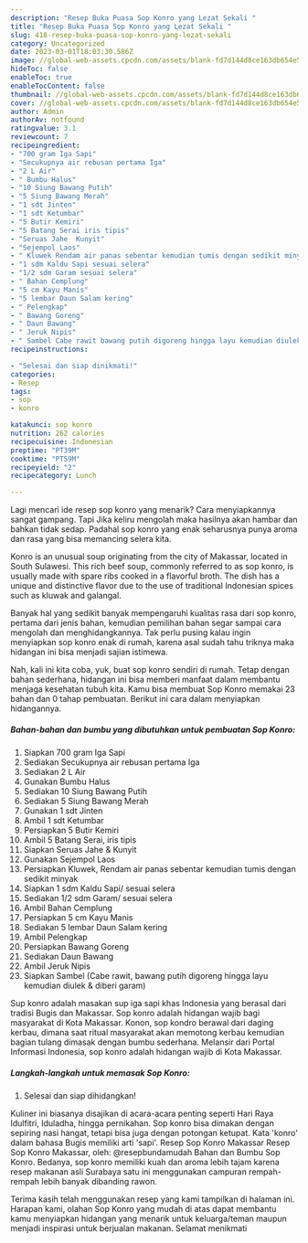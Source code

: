 ```yaml
---
description: "Resep Buka Puasa Sop Konro yang Lezat Sekali "
title: "Resep Buka Puasa Sop Konro yang Lezat Sekali "
slug: 418-resep-buka-puasa-sop-konro-yang-lezat-sekali
category: Uncategorized
date: 2023-03-01T18:03:30.586Z
image: //global-web-assets.cpcdn.com/assets/blank-fd7d144d8ce163db654e5a02c40b08a2775adb7897d16e4062681dc7e1b2800f.png
hideToc: false
enableToc: true
enableTocContent: false
thumbnail: //global-web-assets.cpcdn.com/assets/blank-fd7d144d8ce163db654e5a02c40b08a2775adb7897d16e4062681dc7e1b2800f.png
cover: //global-web-assets.cpcdn.com/assets/blank-fd7d144d8ce163db654e5a02c40b08a2775adb7897d16e4062681dc7e1b2800f.png
author: Admin
authorAv: notfound
ratingvalue: 3.1
reviewcount: 7
recipeingredient:
- "700 gram Iga Sapi"
- "Secukupnya air rebusan pertama Iga"
- "2 L Air"
- " Bumbu Halus"
- "10 Siung Bawang Putih"
- "5 Siung Bawang Merah"
- "1 sdt Jinten"
- "1 sdt Ketumbar"
- "5 Butir Kemiri"
- "5 Batang Serai iris tipis"
- "Seruas Jahe  Kunyit"
- "Sejempol Laos"
- " Kluwek Rendam air panas sebentar kemudian tumis dengan sedikit minyak"
- "1 sdm Kaldu Sapi sesuai selera"
- "1/2 sdm Garam sesuai selera"
- " Bahan Cemplung"
- "5 cm Kayu Manis"
- "5 lembar Daun Salam kering"
- " Pelengkap"
- " Bawang Goreng"
- " Daun Bawang"
- " Jeruk Nipis"
- " Sambel Cabe rawit bawang putih digoreng hingga layu kemudian diulek  diberi garam"
recipeinstructions:

- "Selesai dan siap dinikmati!"
categories:
- Resep
tags:
- sop
- konro

katakunci: sop konro 
nutrition: 262 calories
recipecuisine: Indonesian
preptime: "PT39M"
cooktime: "PT59M"
recipeyield: "2"
recipecategory: Lunch

---
```



Lagi mencari ide resep sop konro yang menarik? Cara menyiapkannya sangat gampang. Tapi Jika keliru mengolah maka hasilnya akan hambar dan bahkan tidak sedap. Padahal sop konro yang enak seharusnya punya aroma dan rasa yang bisa memancing selera kita.


Konro is an unusual soup originating from the city of Makassar, located in South Sulawesi. This rich beef soup, commonly referred to as sop konro, is usually made with spare ribs cooked in a flavorful broth. The dish has a unique and distinctive flavor due to the use of traditional Indonesian spices such as kluwak and galangal.

Banyak hal yang sedikit banyak mempengaruhi kualitas rasa dari sop konro, pertama dari jenis bahan, kemudian pemilihan bahan segar sampai cara mengolah dan menghidangkannya. Tak perlu pusing kalau ingin menyiapkan sop konro enak di rumah, karena asal sudah tahu triknya maka hidangan ini bisa menjadi sajian istimewa.


Nah, kali ini kita coba, yuk, buat sop konro sendiri di rumah. Tetap dengan bahan sederhana, hidangan ini bisa memberi manfaat dalam membantu menjaga kesehatan tubuh kita. Kamu bisa membuat Sop Konro memakai 23 bahan dan 0 tahap pembuatan. Berikut ini cara dalam menyiapkan hidangannya.

<!--inarticleads1-->

##### Bahan-bahan dan bumbu yang dibutuhkan untuk pembuatan Sop Konro:

1. Siapkan 700 gram Iga Sapi
1. Sediakan Secukupnya air rebusan pertama Iga
1. Sediakan 2 L Air
1. Gunakan  Bumbu Halus
1. Sediakan 10 Siung Bawang Putih
1. Sediakan 5 Siung Bawang Merah
1. Gunakan 1 sdt Jinten
1. Ambil 1 sdt Ketumbar
1. Persiapkan 5 Butir Kemiri
1. Ambil 5 Batang Serai, iris tipis
1. Siapkan Seruas Jahe &amp; Kunyit
1. Gunakan Sejempol Laos
1. Persiapkan  Kluwek, Rendam air panas sebentar kemudian tumis dengan sedikit minyak
1. Siapkan 1 sdm Kaldu Sapi/ sesuai selera
1. Sediakan 1/2 sdm Garam/ sesuai selera
1. Ambil  Bahan Cemplung
1. Persiapkan 5 cm Kayu Manis
1. Sediakan 5 lembar Daun Salam kering
1. Ambil  Pelengkap
1. Persiapkan  Bawang Goreng
1. Sediakan  Daun Bawang
1. Ambil  Jeruk Nipis
1. Siapkan  Sambel (Cabe rawit, bawang putih digoreng hingga layu kemudian diulek &amp; diberi garam)


Sup konro adalah masakan sup iga sapi khas Indonesia yang berasal dari tradisi Bugis dan Makassar. Sop konro adalah hidangan wajib bagi masyarakat di Kota Makassar. Konon, sop kondro berawal dari daging kerbau, dimana saat ritual masyarakat akan memotong kerbau kemudian bagian tulang dimasak dengan bumbu sederhana. Melansir dari Portal Informasi Indonesia, sop konro adalah hidangan wajib di Kota Makassar. 

<!--inarticleads2-->

##### Langkah-langkah untuk memasak Sop Konro:


1. Selesai dan siap dihidangkan!

Kuliner ini biasanya disajikan di acara-acara penting seperti Hari Raya Idulfitri, Iduladha, hingga pernikahan. Sop konro bisa dimakan dengan sepiring nasi hangat, tetapi bisa juga dengan potongan ketupat. Kata &#39;konro&#39; dalam bahasa Bugis memiliki arti &#39;sapi&#39;. Resep Sop Konro Makassar Resep Sop Konro Makassar, oleh: @resepbundamudah⁣ Bahan dan Bumbu Sop Konro. Bedanya, sop konro memiliki kuah dan aroma lebih tajam karena resep makanan asli Surabaya satu ini menggunakan campuran rempah-rempah lebih banyak dibanding rawon. 

Terima kasih telah menggunakan resep yang kami tampilkan di halaman ini. Harapan kami, olahan Sop Konro yang mudah di atas dapat membantu kamu menyiapkan hidangan yang menarik untuk keluarga/teman maupun menjadi inspirasi untuk berjualan makanan. Selamat menikmati
